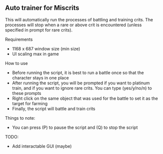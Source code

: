 Auto trainer for Miscrits
-
This will automatically run the processes of battling and training crits. The processes will stop when a rare or above crit is encountered (unless specified in prompt for rare crits).

Requirements
- 1168 x 687 window size (min size)
- UI scaling max in game

How to use
- Before running the script, it is best to run a battle once so that the character stays in one place
- After running the script, you will be prompted if you want to platinum train, and if you want to ignore rare crits. You can type (yes/y/no/n) to these prompts
- Right click on the same object that was used for the battle to set it as the target for farming
- Finally, the script will battle and train crits

Things to note:
- You can press (P) to pause the script and (Q) to stop the script



TODO:
- Add interactable GUI (maybe)